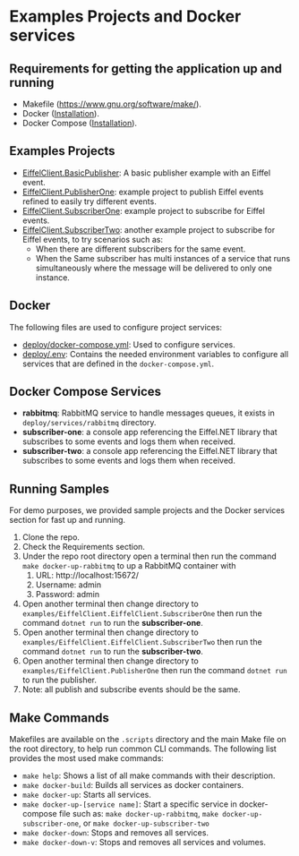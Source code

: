 # Examples Projects and Docker services

## Requirements for getting the application up and running ##

- Makefile (<https://www.gnu.org/software/make/>).
- Docker ([Installation](https://docs.docker.com/engine/installation/)).
- Docker Compose ([Installation](https://docs.docker.com/compose/install/)).

## Examples Projects

- [EiffelClient.BasicPublisher](EiffelClient.BasicPublisher): A basic publisher example with an Eiffel event.
- [EiffelClient.PublisherOne](EiffelClient.PublisherOne): example project to publish Eiffel events refined to easily try different events.
- [EiffelClient.SubscriberOne](EiffelClient.SubscriberOne): example project to subscribe for Eiffel events.
- [EiffelClient.SubscriberTwo](EiffelClient.SubscriberTwo): another example project to subscribe for Eiffel events, to try scenarios such as:
  - When there are different subscribers for the same event.
  - When the Same subscriber has multi instances of a service that runs simultaneously where the message will be delivered to only one instance.

## Docker ##

The following files are used to configure project services:

- [deploy/docker-compose.yml](deploy/docker-compose.yml): Used to configure services.
- [deploy/.env](deploy/.env): Contains the needed environment variables to configure all services that are defined in the `docker-compose.yml`.

## Docker Compose Services

- **rabbitmq**: RabbitMQ service to handle messages queues, it exists in `deploy/services/rabbitmq` directory.
- **subscriber-one**: a console app referencing the Eiffel.NET library that subscribes to some events and logs them when received.
- **subscriber-two**: a console app referencing the Eiffel.NET library that subscribes to some events and logs them when received.

## Running Samples

For demo purposes, we provided sample projects and the Docker services section for fast up and running.  

1. Clone the repo.
1. Check the Requirements section.
1. Under the repo root directory open a terminal then run the command  `make docker-up-rabbitmq` to up a RabbitMQ container with
   1. URL: http://localhost:15672/
   1. Username: admin
   1. Password: admin
1. Open another terminal then change directory to `examples/EiffelClient.EiffelClient.SubscriberOne` then run the command `dotnet run` to run the **subscriber-one**.
1. Open another terminal then change directory to `examples/EiffelClient.EiffelClient.SubscriberTwo` then run the command `dotnet run` to run the **subscriber-two**.
1. Open another terminal then change directory to `examples/EiffelClient.PublisherOne` then run the command `dotnet run` to run the publisher.
1. Note: all publish and subscribe events should be the same.

## Make Commands ##

Makefiles are available on the `.scripts` directory and the main Make file on the root directory,  to help run common CLI commands.
The following list provides the most used make commands:

- `make help`: Shows a list of all make commands with their description.
- `make docker-build`: Builds all services as docker containers.
- `make docker-up`: Starts all services.
- `make docker-up-[service name]`: Start a specific service in docker-compose file such as: `make docker-up-rabbitmq`, `make docker-up-subscriber-one`, or `make docker-up-subscriber-two`
- `make docker-down`: Stops and removes all services.
- `make docker-down-v`: Stops and removes all services and volumes.